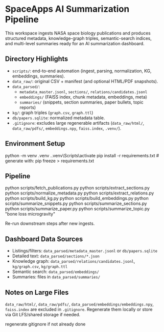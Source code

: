 
# SpaceApps AI Summarization Pipeline

This workspace ingests NASA space biology publications and produces structured metadata, knowledge-graph triples, semantic-search indices, and multi-level summaries ready for an AI summarization dashboard.

## Directory Highlights

- `scripts/`: end-to-end automation (ingest, parsing, normalization, KG, embeddings, summaries).
- `data_raw/`: original CSV + manifest (and optional HTML/PDF snapshots).
- `data_parsed/`:
  * `metadata_master.jsonl`, `sections/`, `relations/candidates.jsonl`
  * `embeddings/` (FAISS index, chunk metadata, embeddings, meta)
  * `summaries/` (snippets, section summaries, paper bullets, topic reports)
- `kg/`: graph triples (`graph.csv`, `graph.ttl`)
- `db/papers.sqlite`: normalized metadata table.
- `.gitignore`: excludes large regenerable artifacts (`data_raw/html/`, `data_raw/pdfs/`, `embeddings.npy`, `faiss.index`, `.venv/`).

## Environment Setup
python -m venv .venv
.\.venv\Scripts\activate
pip install -r requirements.txt # generate with: pip freeze > requirements.txt


## Pipeline
python scripts/fetch_publications.py
python scripts/extract_sections.py
python scripts/normalize_metadata.py
python scripts/extract_relations.py
python scripts/build_kg.py
python scripts/build_embeddings.py
python scripts/summarize_snippets.py
python scripts/summarize_sections.py
python scripts/summarize_paper.py
python scripts/summarize_topic.py "bone loss microgravity"


Re-run downstream steps after new ingests.

## Dashboard Data Sources

- Listings/filters: `data_parsed/metadata_master.jsonl` or `db/papers.sqlite`
- Detailed text: `data_parsed/sections/*.json`
- Knowledge graph: `data_parsed/relations/candidates.jsonl`, `kg/graph.csv`, `kg/graph.ttl`
- Semantic search: `data_parsed/embeddings/`
- Summaries: files in `data_parsed/summaries/`

## Notes on Large Files

`data_raw/html/`, `data_raw/pdfs/`, `data_parsed/embeddings/embeddings.npy`, `faiss.index` are excluded in `.gitignore`. Regenerate them locally or store via Git LFS/shared storage if needed.

regenerate gitignore if not already done
